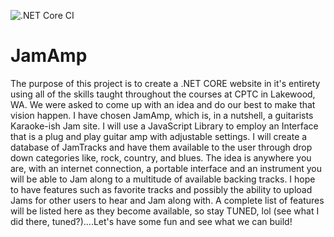 ![.NET Core CI](https://github.com/kevinhenneigh/JamAmp/workflows/.NET%20Core%20CI/badge.svg)
# JamAmp
The purpose of this project is to create a .NET CORE website in it's entirety using all of the skills taught throughout the courses at CPTC in Lakewood, WA. 
We were asked to come up with an idea and do our best to make that vision happen. I have chosen JamAmp, which is, in a nutshell, a guitarists Karaoke-ish Jam site.
I will use a JavaScript Library to employ an Interface that is a plug and play guitar amp with adjustable settings. I will create a database of JamTracks and have them available to the user through drop down categories like, rock, country, and blues. The idea is anywhere you are, with an internet connection, a portable interface and an instrument you will be able to Jam along to a multitude of available backing tracks. I hope to have features such as favorite tracks and possibly the ability to upload Jams for other users to hear and Jam along with. A complete list of features will be listed here as they become available, so stay TUNED, lol
(see what I did there, tuned?)....Let's have some fun and see what we can build!
